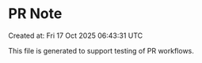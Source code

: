 # PR Note

Created at: Fri 17 Oct 2025 06:43:31 UTC

This file is generated to support testing of PR workflows.

